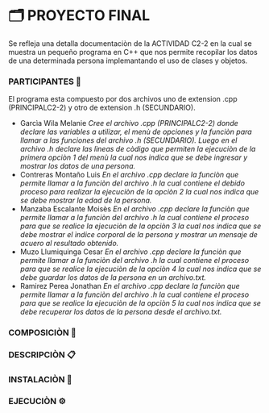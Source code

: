 # 🗂 PROYECTO FINAL
Se refleja una detalla documentaciòn de la ACTIVIDAD C2-2 en la cual se muestra un pequeño programa en C++ que nos permite recopilar los datos de una determinada persona implemantando el uso de clases y objetos.

### PARTICIPANTES 📝
El programa esta compuesto por dos archivos uno de extension .cpp (PRINCIPALC2-2) y otro de extension .h (SECUNDARIO).
- Garcìa Wila Melanie
_Cree el archivo .cpp (PRINCIPALC2-2) donde declare las variables a utilizar, el menù de opciones y la funciòn para llamar a las  funciones del archivo .h (SECUNDARIO). Luego en el archivo .h declare las lìneas de còdigo que permiten la ejecuciòn de la primera opciòn 1 del menù la cual nos indica que se debe ingresar y mostrar los datos de una persona._
- Contreras Montaño Luis 
_En el archivo .cpp declare la funciòn que permite llamar a la funciòn del archivo .h la cual contiene el debido proceso para realizar la ejecuciòn de la opciòn 2 la cual nos indica que se debe mostrar la edad de la persona._ 
- Manzaba Escalante Moisès
_En el archivo .cpp declare la funciòn que permite llamar a la funciòn del archivo .h la cual contiene el proceso para que se realice la ejecuciòn de la opciòn 3 la cual nos indica que se debe mostrar el ìndice corporal de la persona y mostrar un mensaje de acuero al resultado obtenido._
- Muzo Llumiquinga Cesar
_En el archivo .cpp declare la funciòn que permite llamar a la funciòn del archivo .h la cual contiene el proceso para que se realice la ejecuciòn de la opciòn 4 la cual nos indica que se debe guardar los datos de la persona en un archivo.txt._ 
- Ramirez Perea Jonathan
_En el archivo .cpp declare la funciòn que permite llamar a la funciòn del archivo .h la cual contiene el proceso para que se realice la ejecuciòn de la opciòn 5 la cual nos indica que se debe recuperar los datos de la persona desde el archivo.txt._ 

### COMPOSICIÒN 📖
### DESCRIPCIÒN 📋
### INSTALACIÒN 🔧
### EJECUCIÒN ⚙️
